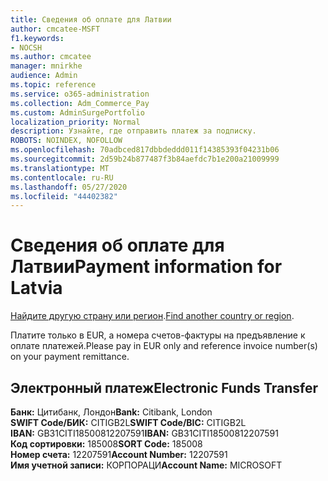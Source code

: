 ```yaml
---
title: Сведения об оплате для Латвии
author: cmcatee-MSFT
f1.keywords:
- NOCSH
ms.author: cmcatee
manager: mnirkhe
audience: Admin
ms.topic: reference
ms.service: o365-administration
ms.collection: Adm_Commerce_Pay
ms.custom: AdminSurgePortfolio
localization_priority: Normal
description: Узнайте, где отправить платеж за подписку.
ROBOTS: NOINDEX, NOFOLLOW
ms.openlocfilehash: 70adbced817dbbdeddd011f14385393f04231b06
ms.sourcegitcommit: 2d59b24b877487f3b84aefdc7b1e200a21009999
ms.translationtype: MT
ms.contentlocale: ru-RU
ms.lasthandoff: 05/27/2020
ms.locfileid: "44402382"
---
```

# <a name="payment-information-for-latvia"></a><span data-ttu-id="89748-103">Сведения об оплате для Латвии</span><span class="sxs-lookup"><span data-stu-id="89748-103">Payment information for Latvia</span></span>

<span data-ttu-id="89748-104">[Найдите другую страну или регион](../billing-and-payments/pay-for-your-subscription.md).</span><span class="sxs-lookup"><span data-stu-id="89748-104">[Find another country or region](../billing-and-payments/pay-for-your-subscription.md).</span></span>

<span data-ttu-id="89748-105">Платите только в EUR, а номера счетов-фактуры на предъявление к оплате платежей.</span><span class="sxs-lookup"><span data-stu-id="89748-105">Please pay in EUR only and reference invoice number(s) on your payment remittance.</span></span>

## <a name="electronic-funds-transfer"></a><span data-ttu-id="89748-106">Электронный платеж</span><span class="sxs-lookup"><span data-stu-id="89748-106">Electronic Funds Transfer</span></span>

<span data-ttu-id="89748-107">**Банк:** Цитибанк, Лондон</span><span class="sxs-lookup"><span data-stu-id="89748-107">**Bank:** Citibank, London</span></span>  
<span data-ttu-id="89748-108">**SWIFT Code/БИК:** CITIGB2L</span><span class="sxs-lookup"><span data-stu-id="89748-108">**SWIFT Code/BIC:** CITIGB2L</span></span>  
<span data-ttu-id="89748-109">**IBAN:** GB31CITI18500812207591</span><span class="sxs-lookup"><span data-stu-id="89748-109">**IBAN:** GB31CITI18500812207591</span></span>  
<span data-ttu-id="89748-110">**Код сортировки:** 185008</span><span class="sxs-lookup"><span data-stu-id="89748-110">**SORT Code:** 185008</span></span>  
<span data-ttu-id="89748-111">**Номер счета:** 12207591</span><span class="sxs-lookup"><span data-stu-id="89748-111">**Account Number:** 12207591</span></span>  
<span data-ttu-id="89748-112">**Имя учетной записи:** КОРПОРАЦИ</span><span class="sxs-lookup"><span data-stu-id="89748-112">**Account Name:** MICROSOFT</span></span>